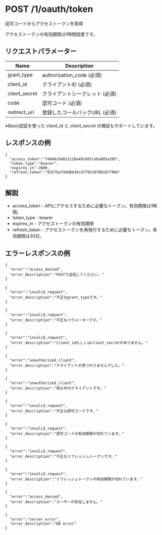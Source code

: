 # POST /1/oauth/token

認可コードからアクセストークンを取得

アクセストークンの有効期限は1時間程度です。

## リクエストパラメーター

| Name          | Description                     |
|---------------|---------------------------------|
| grant_type    | authorization_code (必須)       |
| client_id     | クライアントID (必須)           |
| client_secret | クライアントシークレット (必須) |
| code          | 認可コード (必須)               |
| redirect_uri  | 登録したコールバックURL (必須)  |

※Basic認証を使った client_id と client_secret の検証もサポートしています。

## レスポンスの例

```
{
  "access_token":"74040c64b51128a492407caba995a285",
  "token_type":"bearer",
  "expires_in":3600,
  "refresh_token":"0327ba74dd6b34c47793c870818779bb"
}
```

## 解説

* access_token - APIにアクセスするために必要なトークン。有効期限は1時間。
* token_type - bearer
* expires_in - アクセストークンの有効期限
* refresh_token - アクセストークンを再発行するために必要なトークン。有効期限は30日。

## エラーレスポンスの例

```
{
  "error":"access_denied",
  "error_description":"POSTで送信してください。"
}
```
```
{
  "error":"invalid_request",
  "error_description":"不正なgrant_typeです。"
}
```
```
{
  "error":"invalid_request",
  "error_description":"不正なパラメーターです。"
}
```
```
{
  "error":"invalid_request",
  "error_description":"client_idもしくはclient_secretがありません。"
}
```
```
{
  "error":"unauthorized_client",
  "error_description":"クライアントが見つかりませんでした。"
}
```
```
{
  "error":"unauthorized_client",
  "error_description":"停止中のクライアントです。"
}
```
```
{
  "error":"invalid_request",
  "error_description":"不正な認可コードです。"
}
```
```
{
  "error":"invalid_request",
  "error_description":"認可コードの有効期限が切れています。"
}
```
```
{
  "error":"invalid_request",
  "error_description":"不正なリフレッシュトークンです。"
}
```
```
{
  "error":"invalid_request",
  "error_description":"リフレッシュトークンの有効期限が切れています。"
}
```
```
{
  "error":"access_denied",
  "error_description":"ユーザーが存在しません。"
}
```
```
{
  "error":"server_error",
  "error_description":"DB error"
}
```
